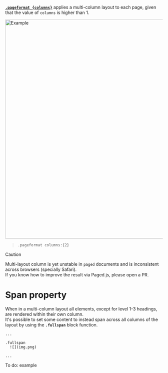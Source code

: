 [**`.pageformat {columns}`**](page-format) applies a multi-column layout to each page, given that the value of `columns` is higher than 1.

<img width="700" alt="Example" src="https://github.com/user-attachments/assets/0f844b46-ac01-4245-87ae-4fc85506f9ab">

> `.pageformat columns:{2}`

> [!CAUTION]
> Multi-layout column is yet unstable in `paged` documents and is inconsistent across browsers (specially Safari).  
> If you know how to improve the result via Paged.js, please open a PR.

# Span property

When in a multi-column layout all elements, except for level 1-3 headings, are rendered within their own column.  
It's possible to set some content to instead span across all columns of the layout by using the **`.fullspan`** block function.

```
...

.fullspan
  ![](img.png)

...
```

To do: example